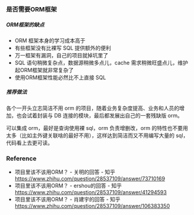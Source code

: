 ### 是否需要ORM框架

##### ORM框架的缺点

- ORM 框架本身的学习成本高于
- 有些框架没有比裸写 SQL 提供额外的便利
- 万一框架有漏洞，自己的项目就掉坑里了
- SQL 语句稍微复杂点，数据源稍微多点儿，cache 需求稍微旺盛点儿，维护起ORM框架就非常复杂了
- 使用ORM框架性能必然比不上直接 SQL

##### 推荐做法

各个一开头立志简洁不用 orm 的项目，随着业务复杂度提高、业务和人员的增加，也会试着封装与 DB 连接的模块，最后都发展出自己的一套残缺版 orm。

可以集成 orm，最好是查询使用裸 sql，orm 负责增删改，orm 的特性也不要用太多（比如主外键关联啥的最好不用），这样达到简洁而又不用编写大量的 sql，代码看上去更可读。

### Reference

- 项目里该不该用ORM？ - 关明的回答 - 知乎 https://www.zhihu.com/question/28537109/answer/73710169
- 项目里该不该用ORM？ - ershou的回答 - 知乎 https://www.zhihu.com/question/28537109/answer/41294593
- 项目里该不该用ORM？ - 肖建宇的回答 - 知乎 https://www.zhihu.com/question/28537109/answer/106383350